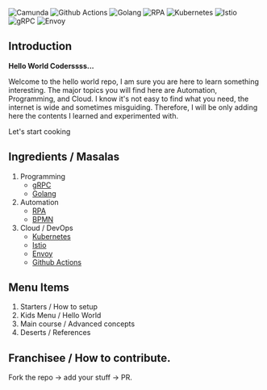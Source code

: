 ![Camunda](https://img.shields.io/badge/Camunda-7.17.0-blue) ![Github Actions](https://img.shields.io/badge/CI%2FCD-Github%20Actions-green) ![Golang](https://img.shields.io/badge/Golang-1.19-blue) ![RPA](https://img.shields.io/badge/RPA-Robocorp-brightgreen) ![Kubernetes](https://img.shields.io/badge/Kubernetes-1.24-blue) ![Istio](https://img.shields.io/badge/Istio-1.16-blue) ![gRPC](https://img.shields.io/badge/gRPC-RPC-red) ![Envoy](https://img.shields.io/badge/Envoy-1.24-orange)

## Introduction

**Hello World Coderssss...**

Welcome to the hello world repo, I am sure you are here to learn something interesting. The major topics you will find here are Automation, Programming, and Cloud. 
I know it's not easy to find what you need, the internet is wide and sometimes misguiding. Therefore, I will be only adding here the contents I learned and experimented with.

Let's start cooking

## Ingredients / Masalas

1. Programming
   - [gRPC](./gRPC)
   - [Golang](./Golang)
2. Automation
   - [RPA](./RPA)
   - [BPMN](./BPMN)
3. Cloud / DevOps
   - [Kubernetes](./Kubernetes)
   - [Istio](./Istio)
   - [Envoy](./Envoy)
   - [Github Actions](./Github_Actions)

## Menu Items

1. Starters / How to setup
2. Kids Menu / Hello World
3. Main course / Advanced concepts
4. Deserts / References

## Franchisee / How to contribute.

Fork the repo -> add your stuff -> PR.
